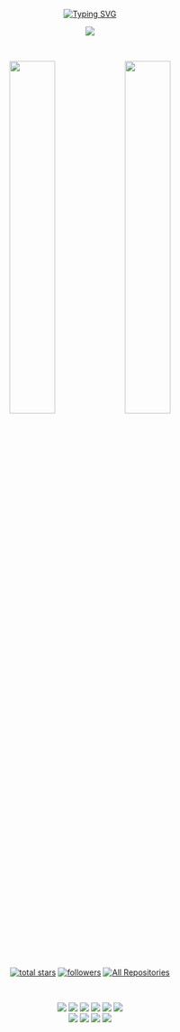 <p align="center">
  <a href="https://git.io/typing-svg"><img src="https://readme-typing-svg.demolab.com?font=Ubuntu&size=25&pause=1000&color=FFFFFF&width=435&lines=Hey, Welcome+to+my+Git+!+✌️" alt="Typing SVG" /></a>
</p>

<p align="center">
  <img src="https://i.ibb.co/0QBDJxQ/katokato.jpg"  />
</p>

<br>

<p align="center">
  <a href="https://github.com/4ndrexyz"><img width="40%" src="https://github-readme-stats.vercel.app/api?username=4ndrexyz&show_icons=true&theme=dark#gh-dark-mode-only"></a>
  <a href="https://github.com/4ndrexyz"><img width="40%" src="http://github-readme-streak-stats.herokuapp.com/?user=4ndrexyz&theme=dark#gh-dark-mode-only&date_format=M%20j%5B%2C%20Y%5D&ring=ff3068&fire=ff3068&sideNums=ff3068"></a>
<p>

<br>

<p align="center">
  <a href="https://github.com/4ndrexyz?tab=repositories&sort=stargazers">
    <img alt="total stars" title="Total stars on GitHub" src="https://custom-icon-badges.herokuapp.com/badge/dynamic/json?logo=star&host=formatted-dynamic-badges.herokuapp.com&formatter=metric&style=for-the-badge&color=55960c&labelColor=488207&label=stars&query=%24.stars&url=https%3A%2F%2Fapi.github-star-counter.workers.dev%2Fuser%2F4ndrexyz"/></a>
  <a href="https://github.com/4ndrexyz?tab=followers">
    <img alt="followers" title="Follow me on Github" src="https://custom-icon-badges.herokuapp.com/github/followers/4ndrexyz?color=236ad3&labelColor=1155ba&style=for-the-badge&logo=person-add&label=Follow&logoColor=white"/></a>
  <a href="https://github.com/4ndrexyz">
  <a href="https://github.com/4ndrexyz?tab=repositories&sort=stargazers">
    <img alt="All Repositories" title="All Repositories" src="https://custom-icon-badges.herokuapp.com/badge/-All%20Repos-2962FF?style=for-the-badge&logoColor=white&logo=repo"/></a>
</p>

<br>

<p align="center">
  <img src="https://img.shields.io/badge/-HTML5-black?style=flat-square&logo=html5&logoColor=e34f26" />
  <img src="https://img.shields.io/badge/-CSS3-black?style=flat-square&logo=css3&logoColor=1572b6" />
  <img src="https://img.shields.io/badge/-JavaScript-black?style=flat-square&logo=javascript" />
  <img src="https://img.shields.io/badge/-Node.js-black?style=flat-square&logo=Node.js" />
  <img src="https://img.shields.io/badge/-Git-black?style=flat-square&logo=git" />
  <img src="https://img.shields.io/badge/-GitHub-black?style=flat-square&logo=github" /> <br>
  <img src="https://img.shields.io/badge/-Python-black?style=flat-square&logo=python" />
  <img src="https://img.shields.io/badge/-Windows-black?style=flat-square&logo=windows" />
  <img src="https://img.shields.io/badge/-VS_Code-black?style=flat-square&logo=visual-studio-code" />
  <img src="https://img.shields.io/badge/-SQLite3-black?style=flat-square&logo=sqlite" />
</p>
